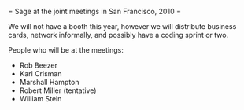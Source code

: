= Sage at the joint meetings in San Francisco, 2010 =

We will not have a booth this year, however we will distribute business cards, network informally, and possibly have a coding sprint or two.

People who will be at the meetings:

 * Rob Beezer
 * Karl Crisman
 * Marshall Hampton
 * Robert Miller (tentative)
 * William Stein
 
